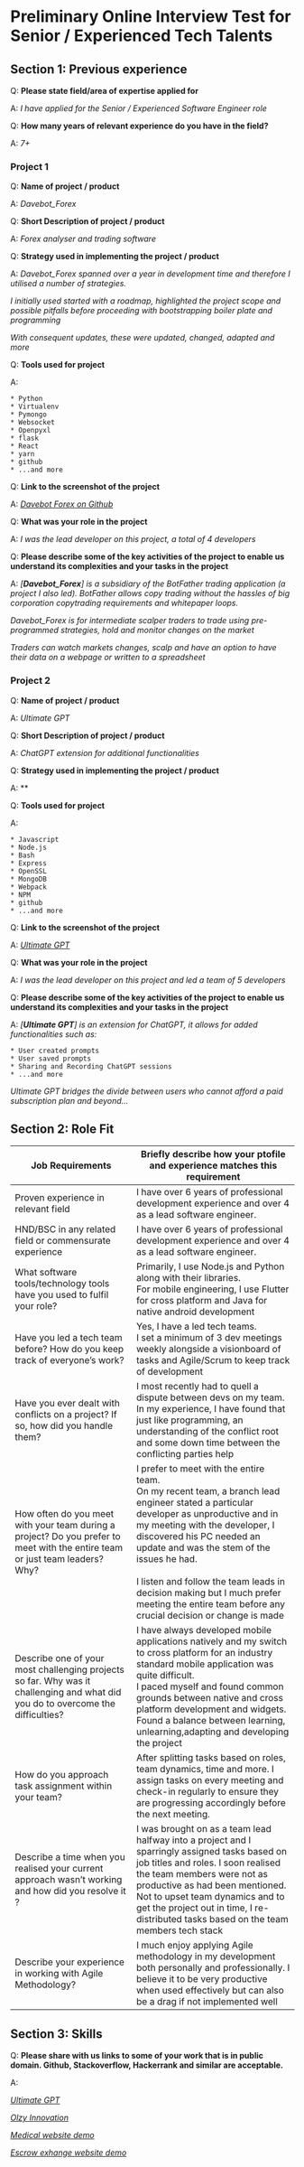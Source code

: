 # Preliminary Online Interview Test for  Senior / Experienced Tech Talents

## Section 1: Previous experience

Q: **Please state field/area of expertise applied for**

A: *I have applied for the Senior / Experienced Software Engineer role*

Q: **How many years of relevant experience do you have in the field?**

A: *7+*

### Project 1

Q: **Name of project / product**

A: *Davebot_Forex*

Q: **Short Description of project  / product**

A: *Forex analyser and trading software*

Q: **Strategy used in implementing the project  / product**

A: *Davebot_Forex spanned over a year in development time and therefore I utilised a number of strategies.*

*I initially used started with a roadmap, highlighted the project scope and possible pitfalls before proceeding with bootstrapping boiler plate and programming*

*With consequent updates, these were updated, changed, adapted and more*

Q: **Tools used for project**

A:

    * Python
    * Virtualenv
    * Pymongo
    * Websocket
    * Openpyxl
    * flask
    * React
    * yarn
    * github
    * ...and more

Q: **Link to the screenshot of the project**

A: *[Davebot Forex on Github](https://github.com/OlzyInnovation/DaveBot_Forex)*

Q: **What was your role in the project**

A: *I was the lead developer on this project, a total of 4 developers*

Q: **Please describe some of the key activities of the project to enable us understand its complexities and your tasks in the project**

A: *[**Davebot_Forex**] is a subsidiary of the BotFather trading application (a project I also led). BotFather allows copy trading without the hassles of big corporation copytrading requirements and whitepaper loops.*

*Davebot_Forex is for intermediate scalper traders to trade using pre-programmed strategies, hold and monitor changes on the market*

*Traders can watch markets changes, scalp and have an option to have their data on a webpage or written to a spreadsheet*

### Project 2

Q: **Name of project / product**

A: *Ultimate GPT*

Q: **Short Description of project  / product**

A: *ChatGPT extension for additional functionalities*

Q: **Strategy used in implementing the project  / product**

A: **

Q: **Tools used for project**

A:

    * Javascript
    * Node.js
    * Bash
    * Express
    * OpenSSL
    * MongoDB
    * Webpack
    * NPM
    * github
    * ...and more

Q: **Link to the screenshot of the project**

A: *[Ultimate GPT](https://github.com/OlzyInnovation/Ultimate-GPT)*

Q: **What was your role in the project**

A: *I was the lead developer on this project and led a team of 5 developers*

Q: **Please describe some of the key activities of the project to enable us understand its complexities and your tasks in the project**

A: *[**Ultimate GPT**] is an extension for ChatGPT, it allows for added functionalities such as:*
    
    * User created prompts
    * User saved prompts
    * Sharing and Recording ChatGPT sessions
    * ...and more

*Ultimate GPT bridges the divide between users who cannot afford a paid subscription plan and beyond...*

## Section 2: Role Fit

|Job Requirements | Briefly describe how your ptofile and experience matches this requirement|
|-----------|----------------|
Proven experience in relevant field| I have over 6 years of professional development experience and over 4 as a lead software engineer.
HND/BSC in any related field or commensurate experience| I have over 6 years of professional development experience and over 4 as a lead software engineer.
What software tools/technology tools have you used to fulfil your role? |Primarily, I use Node.js and Python along with their libraries. <br/> For mobile engineering, I use Flutter for cross platform and Java for native android development
Have you led a tech team before? How do you keep track of everyone’s work? | Yes, I have a led tech teams. <br/> I set a minimum of 3 dev meetings weekly alongside a visionboard of tasks and Agile/Scrum to keep track of development
Have you ever dealt with conflicts on a project? If so, how did you handle them? | I most recently had to quell a dispute between devs on my team. <br/> In my experience, I have found that just like programming, an understanding of the conflict root and some down time between the conflicting parties help
How often do you meet with your team during a project? Do you prefer to meet with the entire team or just team leaders? Why? | I prefer to meet with the entire team. <br/> On my recent team, a branch lead engineer stated a particular developer as unproductive and in my meeting with the developer, I discovered his PC needed an update and was the stem of the issues he had.<br/><br/> I listen and follow the team leads in decision making but I much prefer meeting the entire team before any crucial decision or change is made
Describe one of your most challenging projects so far. Why was it challenging and what did you do to overcome the difficulties? | I have always developed mobile applications natively and my switch to cross platform for an industry standard mobile application was quite difficult. <br/> I paced myself and found common grounds between native and cross platform development and widgets. Found a balance between learning, unlearning,adapting and developing the project
How do you approach task assignment within your team? | After splitting tasks based on roles, team dynamics, time and more. I assign tasks on every meeting and check-in regularly to ensure they are progressing accordingly before the next meeting.
Describe a time when you realised your current approach wasn’t working and how did you resolve it ? | I was brought on as a team lead halfway into a project and I sparringly assigned tasks based on job titles and roles. I soon realised the team members were not as productive as had been mentioned. <br/> Not to upset team dynamics and to get the project out in time, I re-distributed tasks based on the team members tech stack
Describe your experience in working with Agile Methodology? | I much enjoy applying Agile methodology in my development both personally and professionally. I believe it to be very productive when used effectively but can also be a drag if not implemented well

## Section 3: Skills

Q: **Please share with us links to some of your work that is in public domain.  Github, Stackoverflow, Hackerrank and similar are acceptable.**

A: 

*[Ultimate GPT](https://github.com/OlzyInnovation/Ultimate-GPT)*

*[Olzy Innovation](https://olzyinnovation.com)*

*[Medical website demo](https://statuesque-faloodeh-c7828a.netlify.app)*

*[Escrow exhange website demo](https://rainbow-bienenstitch-f85634.netlify.app/)*
